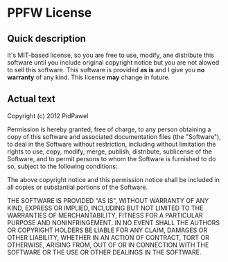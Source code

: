 PPFW License
============

Quick description
-----------------
It's MIT-based license, so you are free to use, modify, ane distribute this software until you include original copyright notice but you are not alowed to sell this software. This software is provided **as is** and I give you **no warranty** of any kind. This license **may** change in future.

Actual text
-----------

Copyright (c) 2012 PidPawel
 
Permission is hereby granted, free of charge, to any person obtaining a copy of this software and associated documentation files (the "Software"), to deal in the Software without restriction, including without limitation the rights to use, copy, modify, merge, publish, distribute, sublicense of the Software, and to permit persons to whom the Software is furnished to do so, subject to the following conditions:
 
The above copyright notice and this permission notice shall be included in all copies or substantial portions of the Software.
 
THE SOFTWARE IS PROVIDED "AS IS", WITHOUT WARRANTY OF ANY KIND, EXPRESS OR IMPLIED, INCLUDING BUT NOT LIMITED TO THE WARRANTIES OF MERCHANTABILITY, FITNESS FOR A PARTICULAR PURPOSE AND NONINFRINGEMENT. IN NO EVENT SHALL THE AUTHORS OR COPYRIGHT HOLDERS BE LIABLE FOR ANY CLAIM, DAMAGES OR OTHER LIABILITY, WHETHER IN AN ACTION OF CONTRACT, TORT OR OTHERWISE, ARISING FROM, OUT OF OR IN CONNECTION WITH THE SOFTWARE OR THE USE OR OTHER DEALINGS IN THE SOFTWARE.

